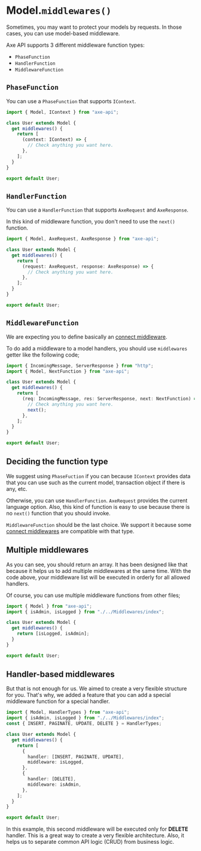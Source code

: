 # Model.`middlewares()`

Sometimes, you may want to protect your models by requests. In those cases, you can use model-based middleware.

Axe API supports 3 different middleware function types:

- `PhaseFunction`
- `HandlerFunction`
- `MiddlewareFunction`

## `PhaseFunction`

You can use a `PhaseFunction` that supports `IContext`.

```ts
import { Model, IContext } from "axe-api";

class User extends Model {
  get middlewares() {
    return [
      (context: IContext) => {
        // Check anything you want here.
      },
    ];
  }
}

export default User;
```

## `HandlerFunction`

You can use a `HandlerFunction` that supports `AxeRequest` and `AxeResponse`.

In this kind of middleware function, you don't need to use the `next()` function.

```ts
import { Model, AxeRequest, AxeResponse } from "axe-api";

class User extends Model {
  get middlewares() {
    return [
      (request: AxeRequest, response: AxeResponse) => {
        // Check anything you want here.
      },
    ];
  }
}

export default User;
```

## `MiddlewareFunction`

We are expecting you to define basically an [connect middleware](https://github.com/senchalabs/connect#use-middleware).

To do add a middleware to a model handlers, you should use `middlewares` getter like the following code;

```ts
import { IncomingMessage, ServerResponse } from "http";
import { Model, NextFunction } from "axe-api";

class User extends Model {
  get middlewares() {
    return [
      (req: IncomingMessage, res: ServerResponse, next: NextFunction) => {
        // Check anything you want here.
        next();
      },
    ];
  }
}

export default User;
```

## Deciding the function type

We suggest using `PhaseFuction` if you can because `IContext` provides data that you can use such as the current model, transaction object if there is any, etc.

Otherwise, you can use `HandlerFunction`. `AxeRequest` provides the current language option. Also, this kind of function is easy to use because there is no `next()` function that you should invoke.

`MiddlewareFunction` should be the last choice. We support it because some [connect middlewares](https://github.com/senchalabs/connect#middleware) are compatible with that type.

## Multiple middlewares

As you can see, you should return an array. It has been designed like that because it helps us to add multiple middlewares at the same time. With the code above, your middleware list will be executed in orderly for all allowed handlers.

Of course, you can use multiple middleware functions from other files;

```ts
import { Model } from "axe-api";
import { isAdmin, isLogged } from "./../Middlewares/index";

class User extends Model {
  get middlewares() {
    return [isLogged, isAdmin];
  }
}

export default User;
```

## Handler-based middlewares

But that is not enough for us. We aimed to create a very flexible structure for you. That's why, we added a feature that you can add a special middleware function for a special handler.

```ts
import { Model, HandlerTypes } from "axe-api";
import { isAdmin, isLogged } from "./../Middlewares/index";
const { INSERT, PAGINATE, UPDATE, DELETE } = HandlerTypes;

class User extends Model {
  get middlewares() {
    return [
      {
        handler: [INSERT, PAGINATE, UPDATE],
        middleware: isLogged,
      },
      {
        handler: [DELETE],
        middleware: isAdmin,
      },
    ];
  }
}

export default User;
```

In this example, this second middleware will be executed only for **DELETE** handler. This is a great way to create a very flexible architecture. Also, it helps us to separate common API logic (CRUD) from business logic.
